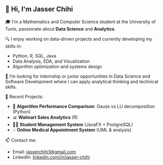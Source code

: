 ## 👋 Hi, I'm Jasser Chihi

🎓 I'm a Mathematics and Computer Science student at the University of Tunis, passionate about **Data Science** and **Analytics**.

🔍 I enjoy working on data-driven projects and currently developing my skills in:
- Python, R, SQL, Java
- Data Analysis, EDA, and Visualization
- Algorithm optimization and systems design

🚀 I’m looking for internship or junior opportunities in Data Science and Software Development where I can apply analytical thinking and technical skills.

📌 Recent Projects:
- 🧮 **Algorithm Performance Comparison**: Gauss vs LU decomposition (Python)
- 📊 **Walmart Sales Analytics** (R)
- 🧑‍🎓 **Student Management System** (JavaFX + PostgreSQL)
- 💡 **Online Medical Appointment System** (UML & analysis)

📫 Contact me:
- Email: [jasserchihi1@gmail.com](mailto:jasserchihi1@gmail.com)
- LinkedIn: [linkedin.com/in/jasser-chihi](https://www.linkedin.com/in/jasser-chihi-9b9668281/)
